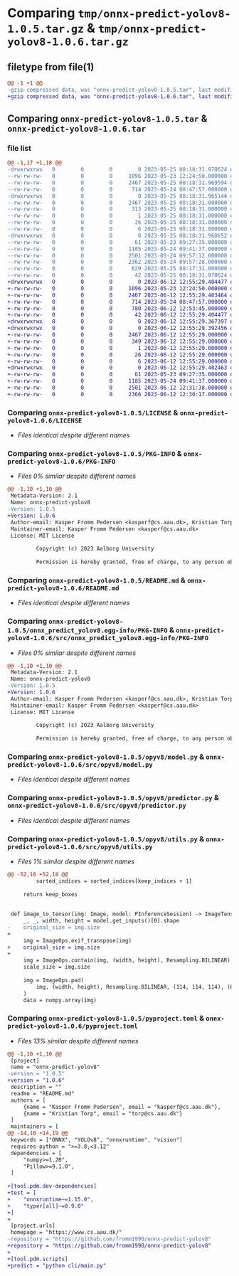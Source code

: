 # Comparing `tmp/onnx-predict-yolov8-1.0.5.tar.gz` & `tmp/onnx-predict-yolov8-1.0.6.tar.gz`

## filetype from file(1)

```diff
@@ -1 +1 @@
-gzip compressed data, was "onnx-predict-yolov8-1.0.5.tar", last modified: Thu May 25 08:18:31 2023, max compression
+gzip compressed data, was "onnx-predict-yolov8-1.0.6.tar", last modified: Mon Jun 12 12:55:29 2023, max compression
```

## Comparing `onnx-predict-yolov8-1.0.5.tar` & `onnx-predict-yolov8-1.0.6.tar`

### file list

```diff
@@ -1,17 +1,18 @@
-drwxrwxrwx   0        0        0        0 2023-05-25 08:18:31.970624 onnx-predict-yolov8-1.0.5/
--rw-rw-rw-   0        0        0     1096 2023-05-23 12:24:50.000000 onnx-predict-yolov8-1.0.5/LICENSE
--rw-rw-rw-   0        0        0     2467 2023-05-25 08:18:31.969594 onnx-predict-yolov8-1.0.5/PKG-INFO
--rw-rw-rw-   0        0        0      714 2023-05-24 08:47:57.000000 onnx-predict-yolov8-1.0.5/README.md
-drwxrwxrwx   0        0        0        0 2023-05-25 08:18:31.965144 onnx-predict-yolov8-1.0.5/onnx_predict_yolov8.egg-info/
--rw-rw-rw-   0        0        0     2467 2023-05-25 08:18:31.000000 onnx-predict-yolov8-1.0.5/onnx_predict_yolov8.egg-info/PKG-INFO
--rw-rw-rw-   0        0        0      313 2023-05-25 08:18:31.000000 onnx-predict-yolov8-1.0.5/onnx_predict_yolov8.egg-info/SOURCES.txt
--rw-rw-rw-   0        0        0        1 2023-05-25 08:18:31.000000 onnx-predict-yolov8-1.0.5/onnx_predict_yolov8.egg-info/dependency_links.txt
--rw-rw-rw-   0        0        0       26 2023-05-25 08:18:31.000000 onnx-predict-yolov8-1.0.5/onnx_predict_yolov8.egg-info/requires.txt
--rw-rw-rw-   0        0        0        6 2023-05-25 08:18:31.000000 onnx-predict-yolov8-1.0.5/onnx_predict_yolov8.egg-info/top_level.txt
-drwxrwxrwx   0        0        0        0 2023-05-25 08:18:31.968652 onnx-predict-yolov8-1.0.5/opyv8/
--rw-rw-rw-   0        0        0       61 2023-05-23 09:27:35.000000 onnx-predict-yolov8-1.0.5/opyv8/__init__.py
--rw-rw-rw-   0        0        0     1185 2023-05-24 09:41:37.000000 onnx-predict-yolov8-1.0.5/opyv8/model.py
--rw-rw-rw-   0        0        0     2501 2023-05-24 09:57:12.000000 onnx-predict-yolov8-1.0.5/opyv8/predictor.py
--rw-rw-rw-   0        0        0     2362 2023-05-24 09:57:28.000000 onnx-predict-yolov8-1.0.5/opyv8/utils.py
--rw-rw-rw-   0        0        0      629 2023-05-25 08:17:31.000000 onnx-predict-yolov8-1.0.5/pyproject.toml
--rw-rw-rw-   0        0        0       42 2023-05-25 08:18:31.970624 onnx-predict-yolov8-1.0.5/setup.cfg
+drwxrwxrwx   0        0        0        0 2023-06-12 12:55:29.404477 onnx-predict-yolov8-1.0.6/
+-rw-rw-rw-   0        0        0     1096 2023-05-23 12:24:50.000000 onnx-predict-yolov8-1.0.6/LICENSE
+-rw-rw-rw-   0        0        0     2467 2023-06-12 12:55:29.403464 onnx-predict-yolov8-1.0.6/PKG-INFO
+-rw-rw-rw-   0        0        0      714 2023-05-24 08:47:57.000000 onnx-predict-yolov8-1.0.6/README.md
+-rw-rw-rw-   0        0        0      780 2023-06-12 12:53:45.000000 onnx-predict-yolov8-1.0.6/pyproject.toml
+-rw-rw-rw-   0        0        0       42 2023-06-12 12:55:29.404477 onnx-predict-yolov8-1.0.6/setup.cfg
+drwxrwxrwx   0        0        0        0 2023-06-12 12:55:29.367397 onnx-predict-yolov8-1.0.6/src/
+drwxrwxrwx   0        0        0        0 2023-06-12 12:55:29.392456 onnx-predict-yolov8-1.0.6/src/onnx_predict_yolov8.egg-info/
+-rw-rw-rw-   0        0        0     2467 2023-06-12 12:55:29.000000 onnx-predict-yolov8-1.0.6/src/onnx_predict_yolov8.egg-info/PKG-INFO
+-rw-rw-rw-   0        0        0      349 2023-06-12 12:55:29.000000 onnx-predict-yolov8-1.0.6/src/onnx_predict_yolov8.egg-info/SOURCES.txt
+-rw-rw-rw-   0        0        0        1 2023-06-12 12:55:29.000000 onnx-predict-yolov8-1.0.6/src/onnx_predict_yolov8.egg-info/dependency_links.txt
+-rw-rw-rw-   0        0        0       26 2023-06-12 12:55:29.000000 onnx-predict-yolov8-1.0.6/src/onnx_predict_yolov8.egg-info/requires.txt
+-rw-rw-rw-   0        0        0        6 2023-06-12 12:55:29.000000 onnx-predict-yolov8-1.0.6/src/onnx_predict_yolov8.egg-info/top_level.txt
+drwxrwxrwx   0        0        0        0 2023-06-12 12:55:29.402463 onnx-predict-yolov8-1.0.6/src/opyv8/
+-rw-rw-rw-   0        0        0       61 2023-05-23 09:27:35.000000 onnx-predict-yolov8-1.0.6/src/opyv8/__init__.py
+-rw-rw-rw-   0        0        0     1185 2023-05-24 09:41:37.000000 onnx-predict-yolov8-1.0.6/src/opyv8/model.py
+-rw-rw-rw-   0        0        0     2501 2023-06-12 12:31:38.000000 onnx-predict-yolov8-1.0.6/src/opyv8/predictor.py
+-rw-rw-rw-   0        0        0     2366 2023-06-12 12:30:17.000000 onnx-predict-yolov8-1.0.6/src/opyv8/utils.py
```

### Comparing `onnx-predict-yolov8-1.0.5/LICENSE` & `onnx-predict-yolov8-1.0.6/LICENSE`

 * *Files identical despite different names*

### Comparing `onnx-predict-yolov8-1.0.5/PKG-INFO` & `onnx-predict-yolov8-1.0.6/PKG-INFO`

 * *Files 0% similar despite different names*

```diff
@@ -1,10 +1,10 @@
 Metadata-Version: 2.1
 Name: onnx-predict-yolov8
-Version: 1.0.5
+Version: 1.0.6
 Author-email: Kasper Fromm Pedersen <kasperf@cs.aau.dk>, Kristian Torp <torp@cs.aau.dk>
 Maintainer-email: Kasper Fromm Pedersen <kasperf@cs.aau.dk>
 License: MIT License
         
         Copyright (c) 2023 Aalborg University
         
         Permission is hereby granted, free of charge, to any person obtaining a copy
```

### Comparing `onnx-predict-yolov8-1.0.5/README.md` & `onnx-predict-yolov8-1.0.6/README.md`

 * *Files identical despite different names*

### Comparing `onnx-predict-yolov8-1.0.5/onnx_predict_yolov8.egg-info/PKG-INFO` & `onnx-predict-yolov8-1.0.6/src/onnx_predict_yolov8.egg-info/PKG-INFO`

 * *Files 0% similar despite different names*

```diff
@@ -1,10 +1,10 @@
 Metadata-Version: 2.1
 Name: onnx-predict-yolov8
-Version: 1.0.5
+Version: 1.0.6
 Author-email: Kasper Fromm Pedersen <kasperf@cs.aau.dk>, Kristian Torp <torp@cs.aau.dk>
 Maintainer-email: Kasper Fromm Pedersen <kasperf@cs.aau.dk>
 License: MIT License
         
         Copyright (c) 2023 Aalborg University
         
         Permission is hereby granted, free of charge, to any person obtaining a copy
```

### Comparing `onnx-predict-yolov8-1.0.5/opyv8/model.py` & `onnx-predict-yolov8-1.0.6/src/opyv8/model.py`

 * *Files identical despite different names*

### Comparing `onnx-predict-yolov8-1.0.5/opyv8/predictor.py` & `onnx-predict-yolov8-1.0.6/src/opyv8/predictor.py`

 * *Files identical despite different names*

### Comparing `onnx-predict-yolov8-1.0.5/opyv8/utils.py` & `onnx-predict-yolov8-1.0.6/src/opyv8/utils.py`

 * *Files 1% similar despite different names*

```diff
@@ -52,16 +52,18 @@
         sorted_indices = sorted_indices[keep_indices + 1]
 
     return keep_boxes
 
 
 def image_to_tensor(img: Image, model: PInferenceSession) -> ImageTensor:
     _, _, width, height = model.get_inputs()[0].shape
-    original_size = img.size
+
     img = ImageOps.exif_transpose(img)
+    original_size = img.size
+
     img = ImageOps.contain(img, (width, height), Resampling.BILINEAR)
     scale_size = img.size
 
     img = ImageOps.pad(
         img, (width, height), Resampling.BILINEAR, (114, 114, 114), (0, 0)
     )
     data = numpy.array(img)
```

### Comparing `onnx-predict-yolov8-1.0.5/pyproject.toml` & `onnx-predict-yolov8-1.0.6/pyproject.toml`

 * *Files 13% similar despite different names*

```diff
@@ -1,10 +1,10 @@
 [project]
 name = "onnx-predict-yolov8"
-version = "1.0.5"
+version = "1.0.6"
 description = ""
 readme = "README.md"
 authors = [
     {name = "Kasper Fromm Pedersen", email = "kasperf@cs.aau.dk"},
     {name = "Kristian Torp", email = "torp@cs.aau.dk"}
 ]
 maintainers = [
@@ -14,10 +14,19 @@
 keywords = ["ONNX", "YOLOv8", "onnxruntime", "vision"]
 requires-python = ">=3.8,<3.12"
 dependencies = [
     "numpy>=1.20",
     "Pillow>=9.1.0",
 ]
 
+[tool.pdm.dev-dependencies]
+test = [
+    "onnxruntime~=1.15.0",
+    "typer[all]~=0.9.0"
+]
+
 [project.urls]
 homepage = "https://www.cs.aau.dk/"
-repository = "https://github.com/fromm1990/onnx-predict-yolov8"
+repository = "https://github.com/fromm1990/onnx-predict-yolov8"
+
+[tool.pdm.scripts]
+predict = "python cli/main.py"
```

